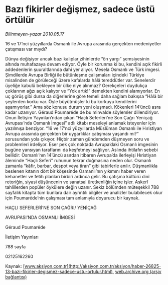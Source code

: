 # Bazı fikirler değişmez, sadece üstü örtülür

*Bilinmeyen-yazar 2010.05.17*

<font class="agenda2NewsSpot">
 16 ve 17’nci yüzyıllarda Osmanlı ile Avrupa arasında gerçekten medeniyetler çatışması var mıydı?
</font>
<font class="newsDetail">
 <p class="MsoNormal">
  Dünya değişiyor ancak bazı kalıplar zihinlerde “ön yargı” şemsiyesinin altında muhafazaya devam ediyor. Öyle bir korunma ki bu, kendini açık fikirli addedenlerin şuuraltlarında dahi yer alıyor. Mesela Osmanlı ve Türk imgesi. Şimdilerde Avrupa Birliği ile bütünleşme çalışmaları içindeki Türkiye misalinden de görüleceği üzere kafalarda hâlâ tereddütler var. Senelerdir üyeliğe kabulü bekleyen bir ülke niye alınmaz? Gerekçeleri duydukça çoklarının ağzı açık kalıyor ve “Yok artık!” demekten kendini alamıyorlar. En uç görüş gibi dursa da diğerlerine göre temeli daha sağlam bakışsa “Hâlâ bir şeylerden korku var. Öyle büyütmüşler ki bu korkuyu kendilerini aşamıyorlar.” Ama söz konusu durum yeni oluşmadı. Kökenleri 14’üncü asra kadar uzanıyor. Géraud Poumaréde de bu minvalde söylemler dillendiriyor. Onun İletişim Yayınları’ndan çıkan “Haçlı Seferleri’ne Son Çağrı Yeniçağ Avrupası’nda Osmanlı İmgesi” adlı kitabı meseleyi anlamak isteyenler için yazılmışa benziyor. “16 ve 17’nci yüzyıllarda Müslüman Osmanlı ile Hıristiyan Avrupa arasında gerçekten bir uygarlıklar çatışması yaşandı mı?” sorusundan yola çıkıyor. Hiçbir zaman gündemden düşmeyen soru ve problemleri irdeliyor. Eser pek çok noktada Avrupa’daki Osmanlı imgesinin bugüne yansıyan taraflarını da keşfetmeyi sağlıyor. Aslında ihtilafın sebebi bellidir: Osmanlı’nın 14’üncü asırdan itibaren Avrupa’da ilerleyişi Hıristiyan âleminde “Haçlı Seferi” ruhunun tekrar doğmasına neden olur. Osmanlı zamanla “kâfir, barbar, despot veya tiran” gibi tabirlerle anılır. Düşmanlıkla beslenen kıtanın dört bir köşesinde Osmanlı’nın yıkımını haber veren kehanetler ve fetih planları birbiri ardınca gelir. Bu çatışma kültürü dinî retoriğin, siyasi düşüncenin ve sanatsal üretkenliğin içine işler. Askerî tahlillerden popüler öykülere değin uzanır. Sekiz bölümden müteşekkil 788 sayfalık kitapta tüm bunlara dair ayrıntılı bilgiler ve analizler bulabilecek okur için Poumaréde’nin çalışması tam anlamıyla doyurucu bir kaynak.
 </p>
 <p class="MsoNormal">
 </p>
 <p class="MsoNormal">
  HAÇLI SEFERLERİ’NE SON ÇAĞRI/ YENİÇAĞ
 </p>
 <p class="MsoNormal">
  AVRUPASI’NDA OSMANLI İMGESİ
 </p>
 <p class="MsoNormal">
 </p>
 <p class="MsoNormal">
  Géraud Poumaréde
 </p>
 <p class="MsoNormal">
  İletişim Yayınları
 </p>
 <p class="MsoNormal">
  788 sayfa
 </p>
 <p class="MsoNormal">
  02125162260
 </p>
</font>

Kaynak: [www.aksiyon.com.tr](http://aksiyon.com.tr/aksiyon/haber-26825-13-bazi-fikirler-degismez-sadece-ustu-ortulur.html), [web.archive.org (arşiv bağlantısı)](http://web.archive.org/web/20101120125743/http://aksiyon.com.tr/aksiyon/haber-26825-13-bazi-fikirler-degismez-sadece-ustu-ortulur.html)
